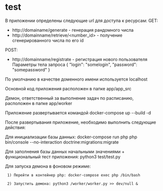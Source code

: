 # test

В приложении определены следующие url для доступа к ресурсам:
GET:
  - http://domainame/generate - генерация рандомного числа
  - http://domainname/retrieve/<number_id> - получение сгенерированного числа по его id
  
  
  
POST:
  - http://domainname/registrate - регистрация нового пользователя
  Параметры тела запроса 
  {
    "login": "somelogin",
    "password": "somepassword"
  }


По умолчанию в качестве доменного имени используется localhost
  
Основной код приложения расположен в папке app/app_src
  
  Демон, ответственный за выполнение задач по расписанию, расположен в папке app/worker
  
Приложение развертывается командой docker-compose up --build -d 
  
После развертывания приложение, необходимо выполнить следующие действия:
  
 Для инициализации базы данных: docker-compose run php php bin/console --no-interaction doctrine:migrations:migrate
  
 Для заполнения базы данных начальными значениями + функциональный тест приложения: python3 test/test.py
 
 Для запуска демона в фоновом режиме:
  
     1) Перейти в контейнер php: docker-compose exec php /bin/bash
  
     2) Запустить демона: python3 /worker/worker.py >> dev/null &
